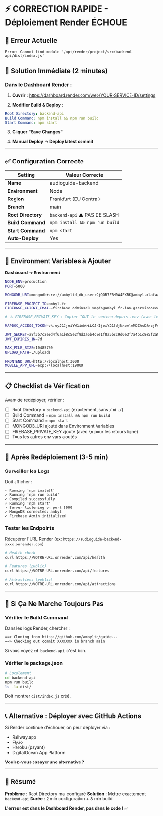 # ⚡ CORRECTION RAPIDE - Déploiement Render ÉCHOUE

## 🚨 Erreur Actuelle
```
Error: Cannot find module '/opt/render/project/src/backend-api/dist/index.js'
```

## 🎯 Solution Immédiate (2 minutes)

### **Dans le Dashboard Render :**

1. **Ouvrir** : https://dashboard.render.com/web/YOUR-SERVICE-ID/settings

2. **Modifier Build & Deploy** :

```yaml
Root Directory: backend-api
Build Command: npm install && npm run build
Start Command: npm start
```

3. **Cliquer "Save Changes"**

4. **Manual Deploy** → **Deploy latest commit**

---

## ✅ Configuration Correcte

| Setting | Valeur Correcte |
|---------|----------------|
| **Name** | audioguide-backend |
| **Environment** | Node |
| **Region** | Frankfurt (EU Central) |
| **Branch** | main |
| **Root Directory** | `backend-api` ⚠️ PAS DE SLASH |
| **Build Command** | `npm install && npm run build` |
| **Start Command** | `npm start` |
| **Auto-Deploy** | Yes |

---

## 🔑 Environment Variables à Ajouter

**Dashboard → Environment**

```bash
NODE_ENV=production
PORT=5000

MONGODB_URI=mongodb+srv://ambyltd_db_user:CjQOR7FBM0W4FXRK@ambyl.nlafa4d.mongodb.net/ambyl?retryWrites=true&w=majority&ssl=true&authSource=admin

FIREBASE_PROJECT_ID=ambyl-fr
FIREBASE_CLIENT_EMAIL=firebase-adminsdk-vmgdb@ambyl-fr.iam.gserviceaccount.com

# ⚠️ FIREBASE_PRIVATE_KEY : Copier TOUT le contenu depuis .env (avec les \n)

MAPBOX_ACCESS_TOKEN=pk.eyJ1IjoiYW1ieWwiLCJhIjoiY21ldjNxemlmMDZhcDJxcjFoZ3M5bDl3ZiJ9.WIO_3CUv2WdJSOm3yrttAw

JWT_SECRET=a8f3b7c2e9d4f6a1b8c5e2f9d3a6b4c7e1f8a5b2c9d6e3f7a4b1c8e5f2a9b6c3
JWT_EXPIRES_IN=7d

MAX_FILE_SIZE=10485760
UPLOAD_PATH=./uploads

FRONTEND_URL=http://localhost:3000
MOBILE_APP_URL=exp://localhost:19000
```

---

## 📋 Checklist de Vérification

Avant de redéployer, vérifier :

- [ ] Root Directory = `backend-api` (exactement, sans `/` ni `./`)
- [ ] Build Command = `npm install && npm run build`
- [ ] Start Command = `npm start`
- [ ] MONGODB_URI ajouté dans Environment Variables
- [ ] FIREBASE_PRIVATE_KEY ajouté (avec `\n` pour les retours ligne)
- [ ] Tous les autres env vars ajoutés

---

## 🚀 Après Redéploiement (3-5 min)

### **Surveiller les Logs**

Doit afficher :
```
✓ Running 'npm install'
✓ Running 'npm run build'
✓ Compiled successfully
✓ Running 'npm start'
✓ Server listening on port 5000
✓ MongoDB connected: ambyl
✓ Firebase Admin initialized
```

### **Tester les Endpoints**

Récupérer l'URL Render (ex: `https://audioguide-backend-xxxx.onrender.com`)

```bash
# Health check
curl https://VOTRE-URL.onrender.com/api/health

# Features (public)
curl https://VOTRE-URL.onrender.com/api/features

# Attractions (public)
curl https://VOTRE-URL.onrender.com/api/attractions
```

---

## 🔧 Si Ça Ne Marche Toujours Pas

### **Vérifier le Build Command**

Dans les logs Render, chercher :
```
==> Cloning from https://github.com/ambyltd/guide...
==> Checking out commit XXXXXXX in branch main
```

Si vous voyez `cd backend-api`, c'est bon.

### **Vérifier le package.json**

```bash
# Localement
cd backend-api
npm run build
ls -la dist/
```

Doit montrer `dist/index.js` créé.

---

## 📞 Alternative : Déployer avec GitHub Actions

Si Render continue d'échouer, on peut déployer via :
- Railway.app
- Fly.io
- Heroku (payant)
- DigitalOcean App Platform

**Voulez-vous essayer une alternative ?**

---

## 🎯 Résumé

**Problème** : Root Directory mal configuré
**Solution** : Mettre exactement `backend-api`
**Durée** : 2 min configuration + 3 min build

**L'erreur est dans le Dashboard Render, pas dans le code !** ✅
